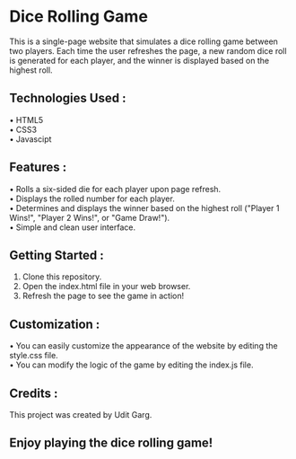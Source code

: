 # Dice Rolling Game

This is a single-page website that simulates a dice rolling game between two players. Each time the user refreshes the page, a new random dice roll is generated for each player, and the winner is displayed based on the highest roll.

## Technologies Used :

• HTML5\
• CSS3\
• Javascipt



## Features :

• Rolls a six-sided die for each player upon page refresh.\
• Displays the rolled number for each player.\
• Determines and displays the winner based on the highest roll ("Player 1 Wins!", "Player 2 Wins!", or "Game Draw!").\
• Simple and clean user interface.


## Getting Started :

1. Clone this repository.
2. Open the index.html file in your web browser.
3. Refresh the page to see the game in action!

## Customization :

• You can easily customize the appearance of the website by editing the style.css file.\
• You can modify the logic of the game by editing the index.js file.

## Credits :
This project was created by Udit Garg.

## Enjoy playing the dice rolling game!
